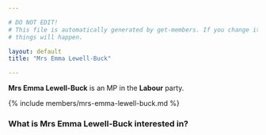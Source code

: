 ```yaml
---

# DO NOT EDIT!
# This file is automatically generated by get-members. If you change it, bad
# things will happen.

layout: default
title: "Mrs Emma Lewell-Buck"

---
```


**Mrs Emma Lewell-Buck** is an MP in the **Labour** party.

{% include members/mrs-emma-lewell-buck.md %}

### What is Mrs Emma Lewell-Buck interested in?


